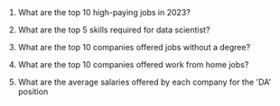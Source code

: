 ## 

1. What are the top 10 high-paying jobs in 2023?

2. What are the top 5 skills required for data scientist?

3. What are the top 10 companies offered jobs without a degree?

4. What are the top 10 companies offered work from home jobs?

5. What are the average salaries offered by each company for the 'DA' position 
